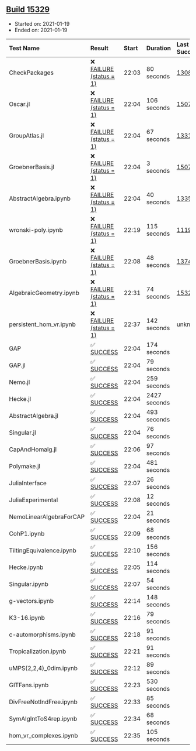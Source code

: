 ## [Build 15329](https://oscarci.mathematik.uni-kl.de/job/oscar/15329/)

* Started on: 2021-01-19
* Ended on: 2021-01-19

| Test Name    | Result | Start | Duration | Last Success | First Failure |
|:-------------|:-------|:------|:---------|:-------------|:--------------|
| CheckPackages | ❌ [FAILURE (status = 1)](https://oscarci.mathematik.uni-kl.de/job/oscar/15329/artifact/logs/build-15329/CheckPackages.log) | 22:03 | 80 seconds | [13085](https://oscarci.mathematik.uni-kl.de/job/oscar/13085/) | [13086](https://oscarci.mathematik.uni-kl.de/job/oscar/13086/) |
| Oscar.jl | ❌ [FAILURE (status = 1)](https://oscarci.mathematik.uni-kl.de/job/oscar/15329/artifact/logs/build-15329/Oscar.jl.log) | 22:04 | 106 seconds | [15079](https://oscarci.mathematik.uni-kl.de/job/oscar/15079/) | [15080](https://oscarci.mathematik.uni-kl.de/job/oscar/15080/) |
| GroupAtlas.jl | ❌ [FAILURE (status = 1)](https://oscarci.mathematik.uni-kl.de/job/oscar/15329/artifact/logs/build-15329/GroupAtlas.jl.log) | 22:04 | 67 seconds | [13311](https://oscarci.mathematik.uni-kl.de/job/oscar/13311/) | [13312](https://oscarci.mathematik.uni-kl.de/job/oscar/13312/) |
| GroebnerBasis.jl | ❌ [FAILURE (status = 1)](https://oscarci.mathematik.uni-kl.de/job/oscar/15329/artifact/logs/build-15329/GroebnerBasis.jl.log) | 22:04 | 3 seconds | [15079](https://oscarci.mathematik.uni-kl.de/job/oscar/15079/) | [15080](https://oscarci.mathematik.uni-kl.de/job/oscar/15080/) |
| AbstractAlgebra.ipynb | ❌ [FAILURE (status = 1)](https://oscarci.mathematik.uni-kl.de/job/oscar/15329/artifact/logs/build-15329/AbstractAlgebra.ipynb.log) | 22:04 | 40 seconds | [13355](https://oscarci.mathematik.uni-kl.de/job/oscar/13355/) | [13356](https://oscarci.mathematik.uni-kl.de/job/oscar/13356/) |
| wronski-poly.ipynb | ❌ [FAILURE (status = 1)](https://oscarci.mathematik.uni-kl.de/job/oscar/15329/artifact/logs/build-15329/wronski-poly.ipynb.log) | 22:19 | 115 seconds | [11192](https://oscarci.mathematik.uni-kl.de/job/oscar/11192/) | [11193](https://oscarci.mathematik.uni-kl.de/job/oscar/11193/) |
| GroebnerBasis.ipynb | ❌ [FAILURE (status = 1)](https://oscarci.mathematik.uni-kl.de/job/oscar/15329/artifact/logs/build-15329/GroebnerBasis.ipynb.log) | 22:08 | 48 seconds | [13748](https://oscarci.mathematik.uni-kl.de/job/oscar/13748/) | [13749](https://oscarci.mathematik.uni-kl.de/job/oscar/13749/) |
| AlgebraicGeometry.ipynb | ❌ [FAILURE (status = 1)](https://oscarci.mathematik.uni-kl.de/job/oscar/15329/artifact/logs/build-15329/AlgebraicGeometry.ipynb.log) | 22:31 | 74 seconds | [15322](https://oscarci.mathematik.uni-kl.de/job/oscar/15322/) | [15323](https://oscarci.mathematik.uni-kl.de/job/oscar/15323/) |
| persistent_hom_vr.ipynb | ❌ [FAILURE (status = 1)](https://oscarci.mathematik.uni-kl.de/job/oscar/15329/artifact/logs/build-15329/persistent_hom_vr.ipynb.log) | 22:37 | 142 seconds | unknown | unknown |
| GAP | ✅ [SUCCESS](https://oscarci.mathematik.uni-kl.de/job/oscar/15329/artifact/logs/build-15329/GAP.log) | 22:04 | 174 seconds |  |  |
| GAP.jl | ✅ [SUCCESS](https://oscarci.mathematik.uni-kl.de/job/oscar/15329/artifact/logs/build-15329/GAP.jl.log) | 22:04 | 79 seconds |  |  |
| Nemo.jl | ✅ [SUCCESS](https://oscarci.mathematik.uni-kl.de/job/oscar/15329/artifact/logs/build-15329/Nemo.jl.log) | 22:04 | 259 seconds |  |  |
| Hecke.jl | ✅ [SUCCESS](https://oscarci.mathematik.uni-kl.de/job/oscar/15329/artifact/logs/build-15329/Hecke.jl.log) | 22:04 | 2427 seconds |  |  |
| AbstractAlgebra.jl | ✅ [SUCCESS](https://oscarci.mathematik.uni-kl.de/job/oscar/15329/artifact/logs/build-15329/AbstractAlgebra.jl.log) | 22:04 | 493 seconds |  |  |
| Singular.jl | ✅ [SUCCESS](https://oscarci.mathematik.uni-kl.de/job/oscar/15329/artifact/logs/build-15329/Singular.jl.log) | 22:04 | 76 seconds |  |  |
| CapAndHomalg.jl | ✅ [SUCCESS](https://oscarci.mathematik.uni-kl.de/job/oscar/15329/artifact/logs/build-15329/CapAndHomalg.jl.log) | 22:06 | 97 seconds |  |  |
| Polymake.jl | ✅ [SUCCESS](https://oscarci.mathematik.uni-kl.de/job/oscar/15329/artifact/logs/build-15329/Polymake.jl.log) | 22:04 | 481 seconds |  |  |
| JuliaInterface | ✅ [SUCCESS](https://oscarci.mathematik.uni-kl.de/job/oscar/15329/artifact/logs/build-15329/JuliaInterface.log) | 22:07 | 26 seconds |  |  |
| JuliaExperimental | ✅ [SUCCESS](https://oscarci.mathematik.uni-kl.de/job/oscar/15329/artifact/logs/build-15329/JuliaExperimental.log) | 22:08 | 12 seconds |  |  |
| NemoLinearAlgebraForCAP | ✅ [SUCCESS](https://oscarci.mathematik.uni-kl.de/job/oscar/15329/artifact/logs/build-15329/NemoLinearAlgebraForCAP.log) | 22:04 | 21 seconds |  |  |
| CohP1.ipynb | ✅ [SUCCESS](https://oscarci.mathematik.uni-kl.de/job/oscar/15329/artifact/logs/build-15329/CohP1.ipynb.log) | 22:09 | 68 seconds |  |  |
| TiltingEquivalence.ipynb | ✅ [SUCCESS](https://oscarci.mathematik.uni-kl.de/job/oscar/15329/artifact/logs/build-15329/TiltingEquivalence.ipynb.log) | 22:10 | 156 seconds |  |  |
| Hecke.ipynb | ✅ [SUCCESS](https://oscarci.mathematik.uni-kl.de/job/oscar/15329/artifact/logs/build-15329/Hecke.ipynb.log) | 22:05 | 114 seconds |  |  |
| Singular.ipynb | ✅ [SUCCESS](https://oscarci.mathematik.uni-kl.de/job/oscar/15329/artifact/logs/build-15329/Singular.ipynb.log) | 22:07 | 54 seconds |  |  |
| g-vectors.ipynb | ✅ [SUCCESS](https://oscarci.mathematik.uni-kl.de/job/oscar/15329/artifact/logs/build-15329/g-vectors.ipynb.log) | 22:14 | 148 seconds |  |  |
| K3-16.ipynb | ✅ [SUCCESS](https://oscarci.mathematik.uni-kl.de/job/oscar/15329/artifact/logs/build-15329/K3-16.ipynb.log) | 22:16 | 79 seconds |  |  |
| c-automorphisms.ipynb | ✅ [SUCCESS](https://oscarci.mathematik.uni-kl.de/job/oscar/15329/artifact/logs/build-15329/c-automorphisms.ipynb.log) | 22:18 | 91 seconds |  |  |
| Tropicalization.ipynb | ✅ [SUCCESS](https://oscarci.mathematik.uni-kl.de/job/oscar/15329/artifact/logs/build-15329/Tropicalization.ipynb.log) | 22:21 | 91 seconds |  |  |
| uMPS(2,2,4)_0dim.ipynb | ✅ [SUCCESS](https://oscarci.mathematik.uni-kl.de/job/oscar/15329/artifact/logs/build-15329/uMPS-2-2-4-_0dim.ipynb.log) | 22:12 | 89 seconds |  |  |
| GITFans.ipynb | ✅ [SUCCESS](https://oscarci.mathematik.uni-kl.de/job/oscar/15329/artifact/logs/build-15329/GITFans.ipynb.log) | 22:23 | 530 seconds |  |  |
| DivFreeNotIndFree.ipynb | ✅ [SUCCESS](https://oscarci.mathematik.uni-kl.de/job/oscar/15329/artifact/logs/build-15329/DivFreeNotIndFree.ipynb.log) | 22:33 | 85 seconds |  |  |
| SymAlgIntToS4rep.ipynb | ✅ [SUCCESS](https://oscarci.mathematik.uni-kl.de/job/oscar/15329/artifact/logs/build-15329/SymAlgIntToS4rep.ipynb.log) | 22:34 | 68 seconds |  |  |
| hom_vr_complexes.ipynb | ✅ [SUCCESS](https://oscarci.mathematik.uni-kl.de/job/oscar/15329/artifact/logs/build-15329/hom_vr_complexes.ipynb.log) | 22:35 | 105 seconds |  |  |
